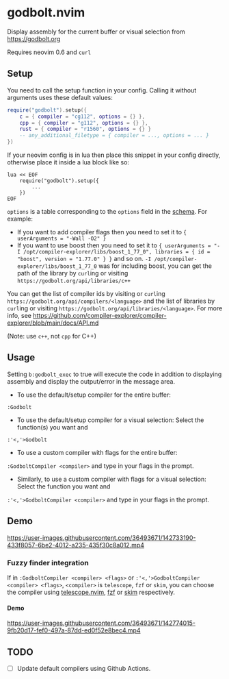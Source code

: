 # godbolt.nvim

Display assembly for the current buffer or visual selection from https://godbolt.org

Requires neovim 0.6 and `curl`

## Setup
You need to call the setup function in your config. Calling it without arguments uses these default values:

```lua
require("godbolt").setup({
    c = { compiler = "cg112", options = {} },
    cpp = { compiler = "g112", options = {} },
    rust = { compiler = "r1560", options = {} }
    -- any_additional_filetype = { compiler = ..., options = ... }
})
```

If your neovim config is in lua then place this snippet in your config directly, otherwise place it inside a lua block like so:
```vim
lua << EOF
    require("godbolt").setup({
        ...
    })
EOF
```

`options` is a table corresponding to the `options` field in the [schema](https://github.com/compiler-explorer/compiler-explorer/blob/main/docs/API.md#post-apicompilercompiler-idcompile---perform-a-compilation). For example:

 - If you want to add compiler flags then you need to set it to `{ userArguments = "-Wall -O2" }`
 - If you want to use boost then you need to set it to `{ userArguments = "-I /opt/compiler-explorer/libs/boost_1_77_0", libraries = { id = "boost", version = "1.77.0" } }` and so on. `-I /opt/compiler-explorer/libs/boost_1_77_0` was for including boost, you can get the path of the library by `curl`ing or visiting `https://godbolt.org/api/libraries/c++`

You can get the list of compiler ids by visiting or `curl`ing `https://godbolt.org/api/compilers/<language>` and the list of libraries by `curl`ing or visiting `https://godbolt.org/api/libraries/<language>`. For more info, see https://github.com/compiler-explorer/compiler-explorer/blob/main/docs/API.md

(Note: use `c++`, not `cpp` for C++)


## Usage

  Setting `b:godbolt_exec` to true will execute the code in addition to displaying assembly and display the output/error in the message area.

 - To use the default/setup compiler for the entire buffer:

  `:Godbolt`
 - To use the default/setup compiler for a visual selection: Select the function(s) you want and

  `:'<,'>Godbolt`
 - To use a custom compiler with flags for the entire buffer:

  `:GodboltCompiler <compiler>` and type in your flags in the prompt.

 - Similarly, to use a custom compiler with flags for a visual selection: Select the function you want and

  `:'<,'>GodboltCompiler <compiler>` and type in your flags in the prompt.

## Demo
https://user-images.githubusercontent.com/36493671/142733190-433f8057-6be2-4012-a235-435f30c8a012.mp4

### Fuzzy finder integration

If in `:GodboltCompiler <compiler> <flags>` or `:'<,'>GodboltCompiler <compiler> <flags>`, `<compiler>` is `telescope`, `fzf` or `skim`, you can choose the compiler using [telescope.nvim](https://github.com/nvim-telescope/telescope.nvim), [fzf](https://github.com/junegunn/fzf) or [skim](https://github.com/lotabout/skim) respectively.

#### Demo
https://user-images.githubusercontent.com/36493671/142774015-9fb20d17-fef0-497a-87dd-ed0f52e8bec4.mp4


## TODO
 - [ ] Update default compilers using Github Actions.
